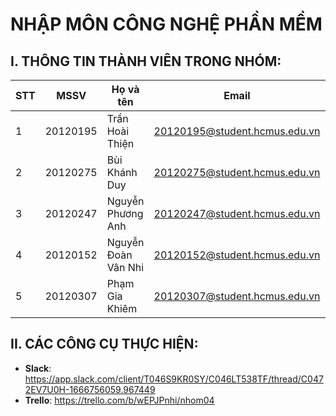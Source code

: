 # NHẬP MÔN CÔNG NGHỆ PHẦN MỀM
## I. THÔNG TIN THÀNH VIÊN TRONG NHÓM:
|**STT**|**MSSV**|**Họ và tên**|**Email**|**Vai trò**|
|---|--------|------|-------|----------|
|1|20120195|Trần Hoài Thiện|20120195@student.hcmus.edu.vn|Project Manager - PM|
|2|20120275|Bùi Khánh Duy|20120275@student.hcmus.edu.vn|Developer - Dev|
|3|20120247|Nguyễn Phương Anh|20120247@student.hcmus.edu.vn|Designer - Des|
|4|20120152|Nguyễn Đoàn Vân Nhi|20120152@student.hcmus.edu.vn|Business Analysts - BA|
|5|20120307|Phạm Gia Khiêm|20120307@student.hcmus.edu.vn|Tester - Tester|
## II. CÁC CÔNG CỤ THỰC HIỆN:
- **Slack**: https://app.slack.com/client/T046S9KR0SY/C046LT538TF/thread/C0472EV7U0H-1666756059.967449
- **Trello**: https://trello.com/b/wEPJPnhi/nhom04
